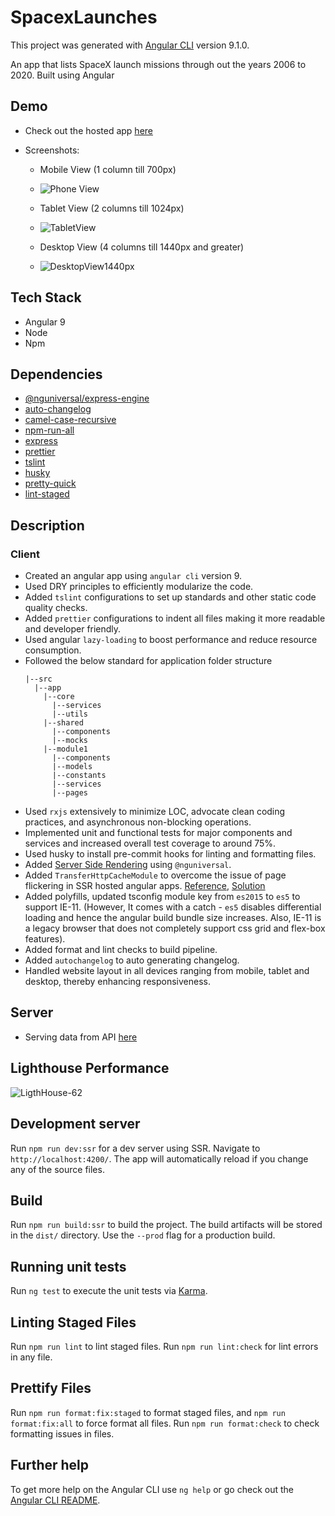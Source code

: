 # SpacexLaunches

This project was generated with [Angular CLI](https://github.com/angular/angular-cli) version 9.1.0.

An app that lists SpaceX launch missions through out the years 2006 to 2020. Built using Angular

## Demo

- Check out the hosted app [here](https://app-spacex-launches.herokuapp.com)

- Screenshots:
  - Mobile View (1 column till 700px)
  - ![Phone View](https://user-images.githubusercontent.com/61248036/95018496-c32b3700-067d-11eb-9646-e8339898b0ef.PNG)
  
  - Tablet View (2 columns till 1024px)
  - ![TabletView](https://user-images.githubusercontent.com/61248036/95018497-c4f4fa80-067d-11eb-93d1-e396244cb10c.PNG)
  
  - Desktop View (4 columns till 1440px and greater)
  - ![DesktopView1440px](https://user-images.githubusercontent.com/61248036/95018498-c58d9100-067d-11eb-957f-f982e54bec48.PNG)

## Tech Stack

- Angular 9
- Node
- Npm

## Dependencies

- [@nguniversal/express-engine](https://www.npmjs.com/package/@nguniversal/express-engine)
- [auto-changelog](https://www.npmjs.com/package/auto-changelog)
- [camel-case-recursive](https://www.npmjs.com/package/camelcase-keys-recursive)
- [npm-run-all](https://www.npmjs.com/package/npm-run-all)
- [express](https://www.npmjs.com/package/express)
- [prettier](https://www.npmjs.com/package/prettier)
- [tslint](https://www.npmjs.com/package/tslint)
- [husky](https://www.npmjs.com/package/husky)
- [pretty-quick](https://www.npmjs.com/package/pretty-quick)
- [lint-staged](https://www.npmjs.com/package/lint-staged)

## Description

### Client

- Created an angular app using `angular cli` version 9.
- Used DRY principles to efficiently modularize the code.
- Added `tslint` configurations to set up standards and other static code quality checks.
- Added `prettier` configurations to indent all files making it more readable and developer friendly.
- Used angular `lazy-loading` to boost performance and reduce resource consumption.
- Followed the below standard for application folder structure
  ```
  |--src
    |--app
      |--core
        |--services
        |--utils
      |--shared
        |--components
        |--mocks
      |--module1
        |--components
        |--models
        |--constants
        |--services
        |--pages
  ```
- Used `rxjs` extensively to minimize LOC, advocate clean coding practices, and asynchronous non-blocking operations.
- Implemented unit and functional tests for major components and services and increased overall test coverage to around 75%.
- Used husky to install pre-commit hooks for linting and formatting files.
- Added [Server Side Rendering](https://angular.io/guide/universal) using `@nguniversal`.
- Added `TransferHttpCacheModule` to overcome the issue of page flickering in SSR hosted angular apps. [Reference](https://stackoverflow.com/questions/57220189/angular-page-loads-twice-after-server-side-rendering), [Solution](https://github.com/angular/universal/blob/master/docs/transfer-http.md)
- Added polyfills, updated tsconfig module key from `es2015` to `es5` to support IE-11. (However, It comes with a catch - `es5` disables differential loading and hence the angular build bundle size increases. Also, IE-11 is a legacy browser that does not completely support css grid and flex-box features).
- Added format and lint checks to build pipeline.
- Added `autochangelog` to auto generating changelog.
- Handled website layout in all devices ranging from mobile, tablet and desktop, thereby enhancing responsiveness.

## Server

- Serving data from API [here](https://api.spaceXdata.com/v3/launches?limit=100)

## Lighthouse Performance

![LigthHouse-62](https://user-images.githubusercontent.com/61248036/95018499-c6262780-067d-11eb-817f-28e85dd2a414.PNG)

## Development server

Run `npm run dev:ssr` for a dev server using SSR. Navigate to `http://localhost:4200/`. The app will automatically reload if you change any of the source files.

## Build

Run `npm run build:ssr` to build the project. The build artifacts will be stored in the `dist/` directory. Use the `--prod` flag for a production build.

## Running unit tests

Run `ng test` to execute the unit tests via [Karma](https://karma-runner.github.io).

## Linting Staged Files

Run `npm run lint` to lint staged files. Run `npm run lint:check` for lint errors in any file.

## Prettify Files

Run `npm run format:fix:staged` to format staged files, and `npm run format:fix:all` to force format all files. Run `npm run format:check` to check formatting issues in files.

## Further help

To get more help on the Angular CLI use `ng help` or go check out the [Angular CLI README](https://github.com/angular/angular-cli/blob/master/README.md).
